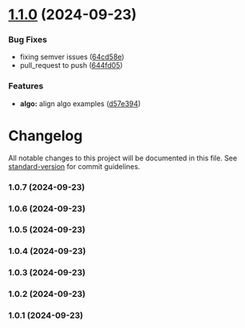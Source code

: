 # [1.1.0](https://github.com/AndrewAllison/ts-boilerplate-repo/compare/v1.0.7...v1.1.0) (2024-09-23)


### Bug Fixes

* fixing semver issues ([64cd58e](https://github.com/AndrewAllison/ts-boilerplate-repo/commit/64cd58e08902513d5f34f612d8c991ce7017446c))
* pull_request to push ([644fd05](https://github.com/AndrewAllison/ts-boilerplate-repo/commit/644fd05728b525bd0b476f65ef7d16d762376679))


### Features

* **algo:** align algo examples ([d57e394](https://github.com/AndrewAllison/ts-boilerplate-repo/commit/d57e394eddedac5a08c07ba00a9ef9d84c1bfb87))

# Changelog

All notable changes to this project will be documented in this file. See [standard-version](https://github.com/conventional-changelog/standard-version) for commit guidelines.

### 1.0.7 (2024-09-23)

### 1.0.6 (2024-09-23)

### 1.0.5 (2024-09-23)

### 1.0.4 (2024-09-23)

### 1.0.3 (2024-09-23)

### 1.0.2 (2024-09-23)

### 1.0.1 (2024-09-23)
